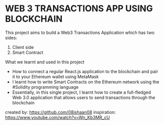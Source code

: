 # WEB 3 TRANSACTIONS APP USING BLOCKCHAIN

This project aims to build a Web3 Transactions Application which has two sides:
  1. Client side 
  2. Smart Contract

What we learnt and used in this project
- How to connect a regular React.js application to the blockchain and pair it to your Ethereum wallet using MetaMask
- I learnt how to write Smart Contracts on the Ethereum network using the #Solidity programming language
- Essentially, in this single project, I learnt how to create a full-fledged Web 3.0 application that allows users to send transactions through the blockchain


created by: https://github.com/08ishaan08
inspiration: https://www.youtube.com/watch?v=Wn_Kb3MR_cU
